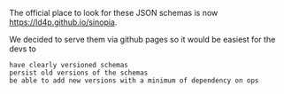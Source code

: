 The official place to look for these JSON schemas is now https://ld4p.github.io/sinopia.

We decided to serve them via github pages so it would be easiest for the devs to

    have clearly versioned schemas
    persist old versions of the schemas
    be able to add new versions with a minimum of dependency on ops
